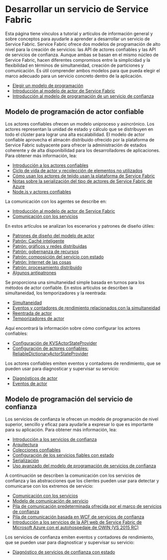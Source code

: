 <properties
   pageTitle="Desarrollo de un servicio Service Fabric | Microsoft Azure"
   description="Tutoriales e información de conceptos que le ayudarán a entender cómo desarrollar un servicio de Service Fabric con los modelos de programación de actor confiable o servicios de confianza."
   services="service-fabric"
   documentationCenter=".net"
   authors="rwike77"
   manager="timlt"
   editor=""/>

<tags
   ms.service="service-fabric"
   ms.devlang="dotnet"
   ms.topic="article"
   ms.tgt_pltfrm="NA"
   ms.workload="NA"
   ms.date="09/25/2015"
   ms.author="ryanwi"/>

# Desarrollar un servicio de Service Fabric
Esta página tiene vínculos a tutorial y artículos de información general y sobre conceptos para ayudarle a aprender a desarrollar un servicio de Service Fabric. Service Fabric ofrece dos modelos de programación de alto nivel para la creación de servicios: las API de actores confiables y las API de servicios de confianza. Aunque ambas se basan en el mismo núcleo de Service Fabric, hacen diferentes compromisos entre la simplicidad y la flexibilidad en términos de simultaneidad, creación de particiones y comunicación. Es útil comprender ambos modelos para que pueda elegir el marco adecuado para un servicio concreto dentro de la aplicación.

- [Elegir un modelo de programación](service-fabric-choose-framework.md)
- [Introducción al modelo de actor de Service Fabric](service-fabric-reliable-actors-introduction.md)
- [Introducción al modelo de programación de un servicio de confianza](../Service-Fabric/service-fabric-reliable-services-introduction.md)

## Modelo de programación de actor confiable
 Los actores confiables ofrecen un modelo uniproceso y asincrónico. Los actores representan la unidad de estado y cálculo que se distribuyen en todo el clúster para lograr una alta escalabilidad. El modelo de actor confiable aprovecha el almacén distribuido ofrecido por la plataforma de Service Fabric subyacente para ofrecer la administración de estados coherente y de alta disponibilidad para los desarrolladores de aplicaciones. Para obtener más información, lea:

- [Introducción a los actores confiables](service-fabric-reliable-actors-get-started.md)
- [Ciclo de vida de actor y recolección de elementos no utilizados](service-fabric-reliable-actors-lifecycle.md)
- [Cómo usan los actores de tejido usan la plataforma de Service Fabric](service-fabric-reliable-actors-platform.md)
- [Notas sobre la serialización del tipo de actores de Service Fabric de Azure](service-fabric-reliable-actors-notes-on-actor-type-serialization.md)
- [Node.js y actores confiables](service-fabric-node-and-reliable-actors-an-winning-combination.md)

La comunicación con los agentes se describe en:

- [Introducción al modelo de actor de Service Fabric](service-fabric-reliable-actors-introduction.md#actor-communication)
- [Comunicación con los servicios](service-fabric-connect-and-communicate-with-services.md)

En estos artículos se analizan los escenarios y patrones de diseño útiles:

- [Patrones de diseño del modelo de actor](service-fabric-reliable-actors-patterns-introduction.md)  
- [Patrón: Caché inteligente](service-fabric-reliable-actors-pattern-smart-cache.md)
- [Patrón: gráficos y redes distribuidas](service-fabric-reliable-actors-pattern-distributed-networks-and-graphs.md)
- [Patrón: gobernanza de recursos](service-fabric-reliable-actors-pattern-resource-governance.md)
- [Patrón: composición del servicio con estado](service-fabric-reliable-actors-pattern-stateful-service-composition.md)
- [Patrón: Internet de las cosas](service-fabric-reliable-actors-pattern-internet-of-things.md)
- [Patrón: procesamiento distribuido](service-fabric-reliable-actors-pattern-distributed-computation.md)
- [Algunos antipatrones](service-fabric-reliable-actors-anti-patterns.md)

Se proporciona una simultaneidad simple basada en turnos para los métodos de actor confiable. En estos artículos se describen la simultaneidad, los temporizadores y la reentrada:

- [Simultaneidad](service-fabric-reliable-actors-introduction.md#concurrency)
- [Eventos y contadores de rendimiento relacionados con la simultaneidad](service-fabric-reliable-actors-diagnostics.md)
- [Reentrada de actor](service-fabric-reliable-actors-reentrancy.md)
- [Temporizadores de actor](service-fabric-reliable-actors-timers-reminders.md)

Aquí encontrará la información sobre cómo configurar los actores confiables:

- [Configuración de KVSActorStateProvider](../Service-Fabric/service-fabric-reliable-actors-KVSActorstateprovider-configuration.md)  
- [Configuración de actores confiables: ReliableDictionaryActorStateProvider](../service-fabric-reliable-actors-reliabledictionarystateprovider-configuration.md)

Los actores confiables emiten eventos y contadores de rendimiento, que se pueden usar para diagnosticar y supervisar su servicio:

- [Diagnósticos de actor](service-fabric-reliable-actors-diagnostics.md)
- [Eventos de actor](service-fabric-reliable-actors-events.md)


## Modelo de programación del servicio de confianza
Los servicios de confianza le ofrecen un modelo de programación de nivel superior, sencillo y eficaz para ayudarle a expresar lo que es importante para su aplicación. Para obtener más información, lea:

- [Introducción a los servicios de confianza](service-fabric-reliable-services-quick-start.md)
- [Arquitectura](service-fabric-reliable-services-platform-architecture.md)
- [Colecciones confiables](service-fabric-reliable-services-reliable-collections.md)
- [Configuración de los servicios fiables con estado](../Service-Fabric/service-fabric-reliable-services-configuration.md)
- [Serialización](../Service-Fabric/service-fabric-reliable-services-serialization.md)
- [Uso avanzado del modelo de programación de servicios de confianza](../Service-Fabric/service-fabric-reliable-services-advanced-usage.md)

A continuación se describen la comunicación con los servicios de confianza y las abstracciones que los clientes pueden usar para detectar y comunicarse con los extremos de servicio:

- [Comunicación con los servicios](service-fabric-connect-and-communicate-with-services.md)
- [Modelo de comunicación de servicio](service-fabric-reliable-services-communication.md)
- [Pila de comunicación predeterminada ofrecida por el marco de servicios de confianza](service-fabric-reliable-services-communication-remoting.md)
- [Pila de comunicación basada en WCF de servicios de confianza](service-fabric-reliable-services-communication-wcf.md)
- [Introducción a los servicios de la API web de Service Fabric de Microsoft Azure con el autohospedaje de OWIN (VS 2015 RC)](service-fabric-reliable-services-communication-webapi.md)

Los servicios de confianza emiten eventos y contadores de rendimiento, que se pueden usar para diagnosticar y supervisar su servicio:

- [Diagnóstico de servicios de confianza con estado](service-fabric-reliable-services-diagnostics.md)

<!---HONumber=AcomDC_1203_2015-->